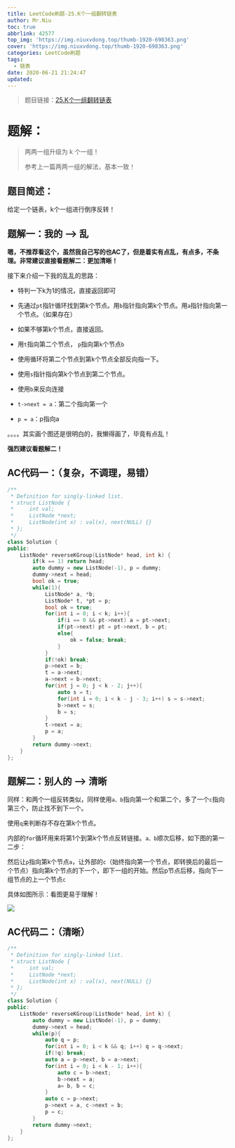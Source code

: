 ```yaml
---
title: LeetCode刷题-25.K个一组翻转链表
author: Mr.Niu
toc: true
abbrlink: 42577
top_img: 'https://img.niuxvdong.top/thumb-1920-698363.png'
cover: 'https://img.niuxvdong.top/thumb-1920-698363.png'
categories: LeetCode刷题
tags:
  - 链表
date: 2020-06-21 21:24:47
updated:
---
```










> 题目链接：[25.K个一组翻转链表](https://leetcode-cn.com/problems/reverse-nodes-in-k-group/)



# 题解：



> 两两一组升级为 k 个一组！
>
> 参考上一篇两两一组的解法，基本一致！



## 题目简述：

给定一个链表，k个一组进行倒序反转！

## 题解一：我的 --> 乱



**嗯，不推荐看这个，虽然我自己写的也AC了，但是着实有点乱，有点多，不条理。非常建议直接看题解二：更加清晰！**



接下来介绍一下我的乱乱的思路：

- 特判一下k为1的情况，直接返回即可

- 先通过`pt`指针循环找到第k个节点。用`b`指针指向第k个节点。用`a`指针指向第一个节点。（如果存在）
- 如果不够第k个节点，直接返回。
- 用`t`指向第二个节点， `p`指向第`k`个节点`b`
- 使用循环将第二个节点到第k个节点全部反向指一下。
- 使用`s`指针指向第k个节点到第二个节点。
- 使用`b`来反向连接
- `t->next = a`：第二个指向第一个
- `p = a`：p指向a



。。。。其实画个图还是很明白的，我懒得画了，毕竟有点乱！

**强烈建议看题解二！**



## AC代码一：（复杂，不调理，易错）



```c++
/**
 * Definition for singly-linked list.
 * struct ListNode {
 *     int val;
 *     ListNode *next;
 *     ListNode(int x) : val(x), next(NULL) {}
 * };
 */
class Solution {
public:
    ListNode* reverseKGroup(ListNode* head, int k) {
        if(k == 1) return head;
        auto dummy = new ListNode(-1), p = dummy;
        dummy->next = head;
        bool ok = true;
        while(1){
            ListNode* a, *b;
            ListNode* t, *pt = p;
            bool ok = true;
            for(int i = 0; i < k; i++){
                if(i == 0 && pt->next) a = pt->next;
                if(pt->next) pt = pt->next, b = pt;
                else{
                    ok = false; break;
                }
            }
            if(!ok) break;
            p->next = b;
            t = a->next;
            a->next = b->next;
            for(int j = 0; j < k - 2; j++){
                auto s = t;
                for(int i = 0; i < k - j - 3; i++) s = s->next;
                b->next = s;
                b = s;
            }
            t->next = a;
            p = a;
        }
        return dummy->next;
    }
};
```



## 题解二：别人的 --> 清晰



同样：和两个一组反转类似，同样使用`a、b`指向第一个和第二个，多了一个`c`指向第三个，防止找不到下一个。

使用`q`来判断存不存在第k个节点。

内部的`for`循环用来将第1个到第k个节点反转链接。`a、b`顺次后移，如下图的第一二步：

然后让`p`指向第k个节点`a`，让外部的`c`（始终指向第一个节点，即转换后的最后一个节点）指向第k个节点的下一个，即下一组的开始。然后p节点后移，指向下一组节点的上一个节点`c`



具体如图所示：看图更易于理解！



![](https://cdn.jsdelivr.net/gh/niuxvdong/pic@latest/2020/06/21/1d7853d5ea8c377dd3ca3bb280374ff7.png)

## AC代码二：（清晰）





```c++
/**
 * Definition for singly-linked list.
 * struct ListNode {
 *     int val;
 *     ListNode *next;
 *     ListNode(int x) : val(x), next(NULL) {}
 * };
 */
class Solution {
public:
    ListNode* reverseKGroup(ListNode* head, int k) {
        auto dummy = new ListNode(-1), p = dummy;
        dummy->next = head;
        while(p){
            auto q = p;
            for(int i = 0; i < k && q; i++) q = q->next;
            if(!q) break;
            auto a = p->next, b = a->next;
            for(int i = 0; i < k - 1; i++){
                auto c = b->next;
                b->next = a;
                a= b, b = c;
            }
            auto c = p->next;
            p->next = a, c->next = b;
            p = c;
        }
        return dummy->next;
    }
};
```

